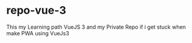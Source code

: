 # repo-vue-3

This my Learning path VueJS 3 and my Private Repo if i get stuck when make PWA using VueJs3
